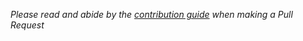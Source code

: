 *Please read and abide by the [contribution guide](https://github.com/mrmin123/kcauto-kai/blob/master/CONTRIBUTING.md) when making a Pull Request*
